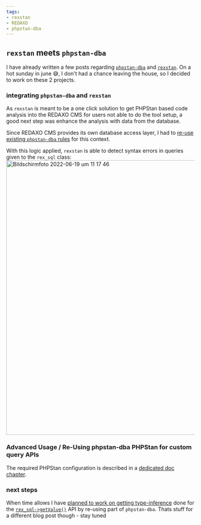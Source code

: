 ```yaml
---
tags:
- rexstan
- REDAXO
- phpstan-dba
---
```


## `rexstan` meets `phpstan-dba`

I have already written a few posts regarding [`phpstan-dba`](https://staabm.github.io/2022/05/01/phpstan-dba.html) and [`rexstan`](https://staabm.github.io/2022/06/18/rexstan-REDAXO-AddOn.html).
On a hot sunday in june 😅, I don't had a chance leaving the house, so I decided to work on these 2 projects.

### integrating `phpstan-dba` and `rexstan`

As `rexstan` is meant to be a one click solution to get PHPStan based code analysis into the REDAXO CMS for users not able to do the tool setup,
a good next step was enhance the analysis with data from the database.

Since REDAXO CMS provides its own database access layer, I had to [re-use existing `phpstan-dba` rules](https://github.com/FriendsOfREDAXO/rexstan/pull/32/files#diff-3213361648fe9752aea629ab101f50e050717203626386da0172a19247204c90) for this context.

With this logic applied, `rexstan` is able to detect syntax errors in queries given to the `rex_sql` class:
<img width="733" alt="Bildschirmfoto 2022-06-19 um 11 17 46" src="https://user-images.githubusercontent.com/120441/174474750-45edaaaf-98b3-4ec1-bce8-8244ab78f329.png">


### Advanced Usage / Re-Using phpstan-dba PHPStan for custom query APIs

The required PHPStan configuration is described in a [dedicated doc chapter](https://github.com/staabm/phpstan-dba/blob/main/docs/rules.md).


### next steps

When time allows I have [planned to work on getting type-inference](https://github.com/FriendsOfREDAXO/rexstan/issues/33) done for the [`rex_sql->getValue()`](https://github.com/redaxo/redaxo/blob/34fefa576148573dc28000458abf40ba1bfdf402/redaxo/src/core/lib/sql/sql.php#L742-L776) API by re-using part of `phpstan-dba`.
Thats stuff for a different blog post though - stay tuned


